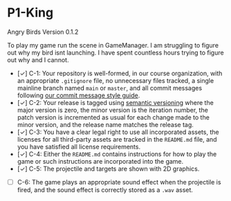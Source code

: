 # P1-King
Angry Birds
Version 0.1.2

To play my game run the scene in GameManager. I am struggling to figure out why my bird isnt launching. I have spent countless hours trying to figure out why and I cannot. 

- [✓] C-1: Your repository is well-formed, in our course organization, with an appropriate <code>.gitignore</code> file, no unnecessary files tracked, a single mainline branch named <code>main</code> or <code>master</code>, and all commit messages following <a href="https://cbea.ms/git-commit/">our commit message style guide</a>.
- [✓] C-2: Your release is tagged using <a href="https://semver.org/">semantic versioning</a> where the major version is zero, the minor version is the iteration number, the patch version is incremented as usual for each change made to the minor version, and the release name matches the release tag.
- [✓] C-3: You have a clear legal right to use all incorporated assets, the licenses for all third-party assets are tracked in the <code>README.md</code> file, and you have satisfied all license requirements.
- [✓] C-4: Either the <code>README.md</code> contains instructions for how to play the game or such instructions are incorporated into the game.
- [✓] C-5: The projectile and targets are shown with 2D graphics.
- [ ] C-6: The game plays an appropriate sound effect when the projectile is fired, and the sound effect is correctly stored as a <code>.wav</code> asset.
